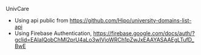 UnivCare

- Using api public from https://github.com/Hipo/university-domains-list-api
- Using Firebase Authentication, https://firebase.google.com/docs/auth/?gclid=EAIaIQobChMI2prU4aLo3wIVjoWRCh1pZwJxEAAYASAAEgLTufD_BwE
